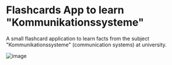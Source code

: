 # Flashcards App to learn "Kommunikationssysteme"

A small flashcard application to learn facts from the subject "Kommunikationssysteme" (communication systems) at university.

![image](https://raw.githubusercontent.com/LukasMarx/flashcards-communication-systems/master/screenshot.png)

